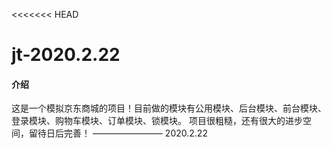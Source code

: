 <<<<<<< HEAD
# jt-2020.2.22

#### 介绍
这是一个模拟京东商城的项目！目前做的模块有公用模块、后台模块、前台模块、登录模块、购物车模块、订单模块、锁模块。
项目很粗糙，还有很大的进步空间，留待日后完善！  ————————   2020.2.22


